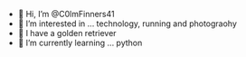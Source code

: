 - 👋 Hi, I’m @C0lmFinners41
- 👀 I’m interested in ... technology, running and photograohy
- 🐶 I have a golden retriever 
- 🌱 I’m currently learning ... python

<!---
C0lmFinners41/C0lmFinners41 is a ✨ special ✨ repository because its `README.md` (this file) appears on your GitHub profile.
You can click the Preview link to take a look at your changes.
--->
